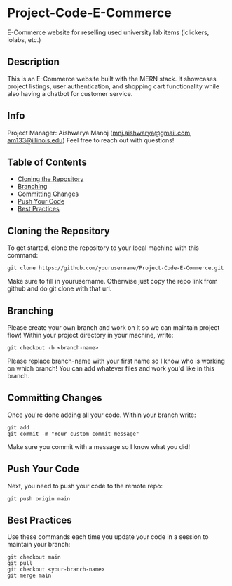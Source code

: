# Project-Code-E-Commerce
E-Commerce website for reselling used university lab items (iclickers, iolabs, etc.)

## Description
This is an E-Commerce website built with the MERN stack. It showcases project listings, user authentication, and shopping cart functionality while also having a chatbot for
customer service.

## Info
Project Manager: Aishwarya Manoj (mnj.aishwarya@gmail.com, am133@illinois.edu)
Feel free to reach out with questions!

## Table of Contents
- [Cloning the Repository](#cloning-the-repository)
- [Branching](#branching)
- [Committing Changes](#committing-changes)
- [Push Your Code](#push-your-code)
- [Best Practices](#best-practices)
  
## Cloning the Repository
To get started, clone the repository to your local machine with this command:

`git clone https://github.com/yourusername/Project-Code-E-Commerce.git`

Make sure to fill in yourusername. Otherwise just copy the repo link from github and do git clone
with that url.

## Branching
Please create your own branch and work on it so we can maintain project flow!
Within your project directory in your machine, write:

`git checkout -b <branch-name>`

Please replace branch-name with your first name so I know who is working on which branch!
You can add whatever files and work you'd like in this branch.

## Committing Changes
Once you're done adding all your code. Within your branch write:

```
git add .
git commit -m "Your custom commit message"
```

Make sure you commit with a message so I know what you did!

## Push Your Code
Next, you need to push your code to the remote repo:

`git push origin main`

## Best Practices
Use these commands each time you update your code in a session to maintain your branch:

```
git checkout main
git pull
git checkout <your-branch-name>
git merge main
```
